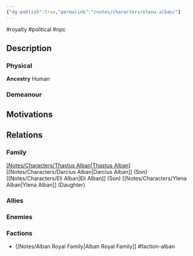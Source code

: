 ```yaml
---
{"dg-publish":true,"permalink":"/notes/characters/elena-alban/"}
---
```


#royalty #political
#npc 
## Description
### Physical
**Ancestry** Human


### Demeanour


## Motivations


## Relations
### Family
[[Notes/Characters/Thastus Alban\|Thastus Alban]](Husband)
[[Notes/Characters/Darcius Alban\|Darcius Alban]] (Son)
[[Notes/Characters/Eli Alban\|Eli Alban]] (Son)
[[Notes/Characters/Ylena Alban\|Ylena Alban]] (Daughter)
### Allies
### Enemies
### Factions
- [[Notes/Alban Royal Family\|Alban Royal Family]] #faction-alban

 
